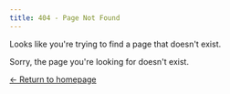 ```yaml
---
title: 404 - Page Not Found
---
```


Looks like you're trying to find a page that doesn't exist.

Sorry, the page you're looking for doesn't exist.

[← Return to homepage](/)
